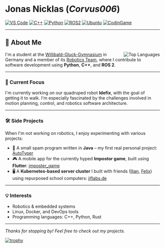 # Jonas Nicklas (*Corvus006*)

[![VS Code](https://img.shields.io/badge/VS_Code-007ACC?style=for-the-badge&logo=visual-studio-code&logoColor=white)](https://code.visualstudio.com/)
[![C++](https://img.shields.io/badge/C++-00599C?style=for-the-badge&logo=c%2B%2B&logoColor=white)](https://isocpp.org/)
[![Python](https://img.shields.io/badge/Python-3776AB?style=for-the-badge&logo=python&logoColor=white)](https://www.python.org/)
[![ROS2](https://img.shields.io/badge/ROS2-22314E?style=for-the-badge&logo=ros&logoColor=white)](https://www.ros.org/)
[![Ubuntu](https://img.shields.io/badge/Ubuntu-E95420?style=for-the-badge&logo=ubuntu&logoColor=white)](https://ubuntu.com/)
[![CodinGame](https://img.shields.io/badge/CodinGame-2F2F2F?style=for-the-badge&logo=codingame&logoColor=white)](https://www.codingame.com/profile/a26bcea967797d120077d021ba45219d4469855)

---

## 👋 About Me

<picture>
  <source
    srcset="https://github-readme-stats.vercel.app/api/top-langs/?username=corvus006&show_icons=true&theme=dark"
    media="(prefers-color-scheme: dark)"
  />
  <source
    srcset="https://github-readme-stats.vercel.app/api/top-langs/?username=corvus006&show_icons=true"
    media="(prefers-color-scheme: light), (prefers-color-scheme: no-preference)"
  />
  <img align="right" alt="Top Languages" src="https://github-readme-stats.vercel.app/api/top-langs/?username=corvus006&show_icons=true" />
</picture>

I'm a student at the [Willibald-Gluck-Gymnasium](https://www.wgg-neumarkt.de/) in Germany and a member of its [Robotics Team](https://github.com/wggRobotic/), where I contribute to software development using **Python**, **C++**, and **ROS 2**.

---

### 🤖 Current Focus

I'm currently working on our quadruped robot **Idefix**, with the goal of getting it to walk. I'm especially fascinated by the challenges involved in motion planning, control, and robotics software architecture.

---

### 🛠 Side Projects

When I'm not working on robotics, I enjoy experimenting with various projects:

- 💬 A small spam program written in **Java** – my first real personal project: [AutoTyper](https://github.com/Corvus006/AutoTyper)
- 🎮 A mobile app for the currently hyped **Impostor game**, built using **Flutter**: [imposter_game](https://github.com/Corvus006/imposter_game)
- 🖥️ A **Kubernetes-based server cluster** I built with friends ([Ilian](https://github.com/IliHanSoLow), [Felix](https://github.com/Scriptor25)) using repurposed school computers: [jiflabs.de](https://jiflabs.de/)

---

### 💡 Interests

- Robotics & embedded systems  
- Linux, Docker, and DevOps tools  
- Programming languages: C++, Python, Rust   

---

*Thanks for stopping by! Feel free to check out my projects.*

[![trophy](https://github-profile-trophy.vercel.app/?username=Corvus006)](https://github.com/ryo-ma/github-profile-trophy)
